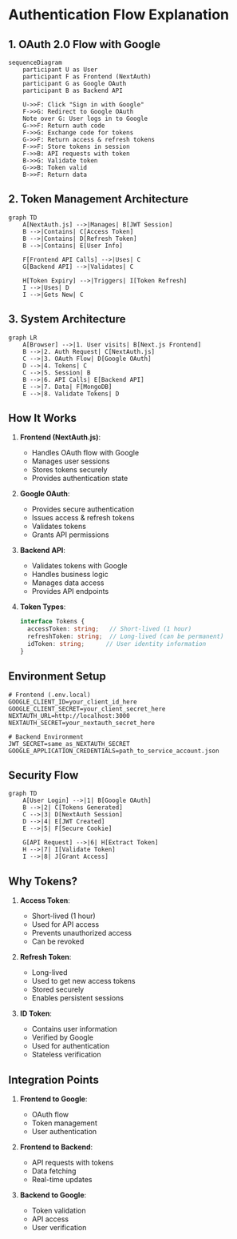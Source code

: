 # Authentication Flow Explanation

## 1. OAuth 2.0 Flow with Google

```mermaid
sequenceDiagram
    participant U as User
    participant F as Frontend (NextAuth)
    participant G as Google OAuth
    participant B as Backend API
    
    U->>F: Click "Sign in with Google"
    F->>G: Redirect to Google OAuth
    Note over G: User logs in to Google
    G->>F: Return auth code
    F->>G: Exchange code for tokens
    G->>F: Return access & refresh tokens
    F->>F: Store tokens in session
    F->>B: API requests with token
    B->>G: Validate token
    G->>B: Token valid
    B->>F: Return data
```

## 2. Token Management Architecture

```mermaid
graph TD
    A[NextAuth.js] -->|Manages| B[JWT Session]
    B -->|Contains| C[Access Token]
    B -->|Contains| D[Refresh Token]
    B -->|Contains| E[User Info]
    
    F[Frontend API Calls] -->|Uses| C
    G[Backend API] -->|Validates| C
    
    H[Token Expiry] -->|Triggers| I[Token Refresh]
    I -->|Uses| D
    I -->|Gets New| C
```

## 3. System Architecture

```mermaid
graph LR
    A[Browser] -->|1. User visits| B[Next.js Frontend]
    B -->|2. Auth Request| C[NextAuth.js]
    C -->|3. OAuth Flow| D[Google OAuth]
    D -->|4. Tokens| C
    C -->|5. Session| B
    B -->|6. API Calls| E[Backend API]
    E -->|7. Data| F[MongoDB]
    E -->|8. Validate Tokens| D
```

## How It Works

1. **Frontend (NextAuth.js)**:
   - Handles OAuth flow with Google
   - Manages user sessions
   - Stores tokens securely
   - Provides authentication state

2. **Google OAuth**:
   - Provides secure authentication
   - Issues access & refresh tokens
   - Validates tokens
   - Grants API permissions

3. **Backend API**:
   - Validates tokens with Google
   - Handles business logic
   - Manages data access
   - Provides API endpoints

4. **Token Types**:
   ```typescript
   interface Tokens {
     accessToken: string;   // Short-lived (1 hour)
     refreshToken: string;  // Long-lived (can be permanent)
     idToken: string;      // User identity information
   }
   ```

## Environment Setup

```env
# Frontend (.env.local)
GOOGLE_CLIENT_ID=your_client_id_here
GOOGLE_CLIENT_SECRET=your_client_secret_here
NEXTAUTH_URL=http://localhost:3000
NEXTAUTH_SECRET=your_nextauth_secret_here

# Backend Environment
JWT_SECRET=same_as_NEXTAUTH_SECRET
GOOGLE_APPLICATION_CREDENTIALS=path_to_service_account.json
```

## Security Flow

```mermaid
graph TD
    A[User Login] -->|1| B[Google OAuth]
    B -->|2| C[Tokens Generated]
    C -->|3| D[NextAuth Session]
    D -->|4| E[JWT Created]
    E -->|5| F[Secure Cookie]
    
    G[API Request] -->|6| H[Extract Token]
    H -->|7| I[Validate Token]
    I -->|8| J[Grant Access]
```

## Why Tokens?

1. **Access Token**:
   - Short-lived (1 hour)
   - Used for API access
   - Prevents unauthorized access
   - Can be revoked

2. **Refresh Token**:
   - Long-lived
   - Used to get new access tokens
   - Stored securely
   - Enables persistent sessions

3. **ID Token**:
   - Contains user information
   - Verified by Google
   - Used for authentication
   - Stateless verification

## Integration Points

1. **Frontend to Google**:
   - OAuth flow
   - Token management
   - User authentication

2. **Frontend to Backend**:
   - API requests with tokens
   - Data fetching
   - Real-time updates

3. **Backend to Google**:
   - Token validation
   - API access
   - User verification